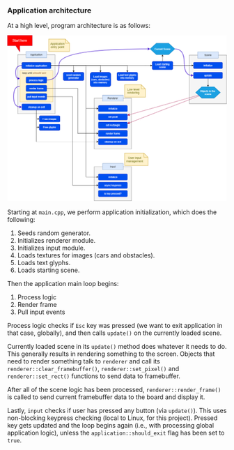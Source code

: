 ### Application architecture

At a high level, program architecture is as follows:

![architecture](./images/architecture.png)

Starting at `main.cpp`, we perform application initialization, which does the following:

1. Seeds random generator.
1. Initializes renderer module.
1. Initializes input module.
1. Loads textures for images (cars and obstacles).
1. Loads text glyphs.
1. Loads starting scene.

Then the application main loop begins:

1. Process logic
1. Render frame
1. Pull input events

Process logic checks if `Esc` key was pressed (we want to exit application in that case, globally), and then calls `update()` on the currently loaded scene.

Currently loaded scene in its `update()` method does whatever it needs to do. This generally results in rendering something to the screen. Objects that need to render something talk to `renderer` and call its `renderer::clear_framebuffer()`, `renderer::set_pixel()` and `renderer::set_rect()` functions to send data to framebuffer.

After all of the scene logic has been processed, `renderer::render_frame()` is called to send current framebuffer data to the board and display it.

Lastly, `input` checks if user has pressed any button (via `update()`). This uses non-blocking keypress checking (local to Linux, for this project). Pressed key gets updated and the loop begins again (i.e., with processing global application logic), unless the `application::should_exit` flag has been set to `true`.